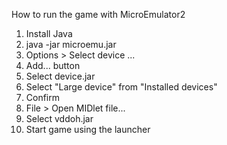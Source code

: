 How to run the game with MicroEmulator2

1. Install Java
2. java -jar microemu.jar
3. Options > Select device ...
4. Add... button
5. Select device.jar
6. Select "Large device" from "Installed devices"
7. Confirm
8. File > Open MIDlet file...
9. Select vddoh.jar
10. Start game using the launcher
